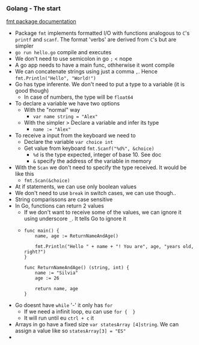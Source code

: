 ### Golang - The start

[fmt package documentation](https://pkg.go.dev/fmt)

- Package ```fmt``` implements formatted I/O with functions analogous to ```C```'s ```printf``` and ```scanf```. The format 'verbs' are derived from ```C```'s but are simpler
- ```go run hello.go``` compile and executes
- We don't need to use semicolon in go ```;``` < nope
- A go app needs to have a main func, othherwise it wont compile
- We can concatenate strings using just a comma ```,```. Hence ```fmt.Println("Hello", "World!")```
- Go has type inferente. We don't need to put a type to a variable (it is good though)
  - In case of numbers, the type will be ```float64```
- To declare a variable we have two options
  - With the "normal" way
    - ```var name string = "Alex"```
  - With the simpler > Declare a variable and infer its type
    - ```name := "Alex"```
- To receive a input from the keyboard we need to
  - Declare the variable ```var choice int```
  - Get value from keyboard ```fmt.Scanf("%d%", &choice)```
    - ```%d``` is the type expected, integer of base 10. See doc
    - ```&``` specify the address of the variable in memory
- With the ```Scan``` we don't need to specify the type received. It would be like this
  - ```fmt.Scan(&choice)```
- At if statements, we can use only boolean values
- We don't need to use ```break``` in switch cases, we can use though..
- String comparissons are case sensitive
- In Go, functions can return 2 values
  - If we don't want to receive some of the values, we can ignore it using underscore ```_```. It tells Go to ignore it
  - ```
    func main() {
        name, age := ReturnNameAndAge()
  
        fmt.Println("Hello " + name + "! You are", age, "years old, right?")
    }

    func ReturnNameAndAge() (string, int) {
        name := "Silvia"
        age := 26

        return name, age
    }
    ```
- Go doesnt have ```while``` '-' it only has ```for```
  - If we need a infinit loop, eu can use ```for {  }```
  - It will run until eu ```ctrl + c``` it
- Arrays in go have a fixed size ```var statesArray [4]string```. We can assign a value like so ```statesArray[3] = "ES"```
- 